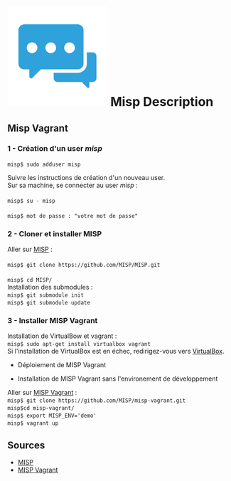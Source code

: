# ![](img/misp.png) Misp Description
## Misp Vagrant
### 1 - Création d'un user _misp_

```misp$ sudo adduser misp```  

Suivre les instructions de création d'un nouveau user.  
Sur sa machine, se connecter au user _misp_ :   
<br/> ```misp$ su - misp```  
<br/> ```misp$ mot de passe : "votre mot de passe"```  

### 2 - Cloner et installer MISP

Aller sur [MISP](https://github.com/MISP/MISP) :  
<br/> ```misp$ git clone https://github.com/MISP/MISP.git```  
<br/> ```misp$ cd MISP/```  
Installation des submodules :  
```misp$ git submodule init```  
```misp$ git submodule update```  

### 3 - Installer MISP Vagrant

Installation de VirtualBow et vagrant :  
```misp$ sudo apt-get install virtualbox vagrant```  
    Si l'installation de VirtualBox est en échec, redirigez-vous vers [VirtualBox](https://www.virtualbox.org/wiki/Downloads).  

* Déploiement de MISP Vagrant  
    

* Installation de MISP Vagrant sans l'environement de développement  

Aller sur [MISP Vagrant](https://github.com/MISP/misp-vagrant) :  
```misp$ git clone https://github.com/MISP/misp-vagrant.git```  
```misp$cd misp-vagrant/```  
```misp$ export MISP_ENV='demo'```  
```misp$ vagrant up```  

## Sources

- [MISP](https://www.misp-project.org/features.html)  
- [MISP Vagrant](https://github.com/MISP/misp-vagrant)  


